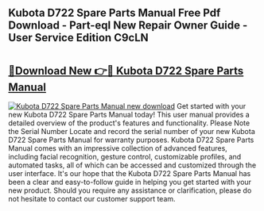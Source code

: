 ## Kubota D722 Spare Parts Manual Free Pdf Download - Part-eqI New Repair Owner Guide - User Service Edition C9cLN

# <h2><a href="http://bc84725.oget.top/?id=Kubota+D722+Spare+Parts+Manual">🔗Download New 👉🔴 Kubota D722 Spare Parts Manual</a></h2>

[![Kubota D722 Spare Parts Manual new download](https://i.imgur.com/5g1atiW.png)](http://bc84725.oget.top/?id=Kubota+D722+Spare+Parts+Manual)
Get started with your new Kubota D722 Spare Parts Manual today! This user manual provides a detailed overview of the product's features and functionality. Please Note the Serial Number Locate and record the serial number of your new Kubota D722 Spare Parts Manual for warranty purposes. Kubota D722 Spare Parts Manual comes with an impressive collection of advanced features, including facial recognition, gesture control, customizable profiles, and automated tasks, all of which can be accessed and customized through the user interface. It's our hope that the Kubota D722 Spare Parts Manual has been a clear and easy-to-follow guide in helping you get started with your new product. Should you require any assistance or clarification, please do not hesitate to contact our customer support team.
